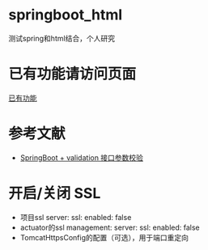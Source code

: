 # springboot_html
测试spring和html结合，个人研究

# 已有功能请访问页面
[已有功能](http://localhost:9090/hi/func)

# 参考文献
- [SpringBoot + validation 接口参数校验](https://blog.csdn.net/u014553029/article/details/109192520)


# 开启/关闭 SSL
- 项目ssl
    server:
      ssl:
        enabled: false
- actuator的ssl
    management:
      server:
        ssl:
          enabled: false
- TomcatHttpsConfig的配置（可选），用于端口重定向